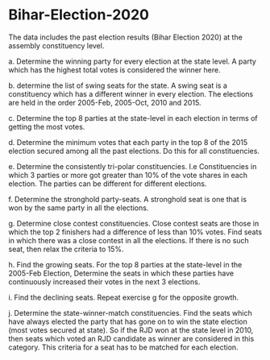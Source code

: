 # Bihar-Election-2020
The data includes the past election results (Bihar Election 2020) at the assembly constituency level.

a. Determine the winning party for every election at the state level. A party which
has the highest total votes is considered the winner here.

b. determine the list of swing seats for the state. A swing seat is a constituency
which has a different winner in every election. The elections are held in the order
2005-Feb, 2005-Oct, 2010 and 2015.

c. Determine the top 8 parties at the state-level in each election in terms of getting
the most votes.

d. Determine the minimum votes that each party in the top 8 of the 2015 election
secured among all the past elections. Do this for all constituencies.

e. Determine the consistently tri-polar constituencies. I.e Constituencies in which 3
parties or more got greater than 10% of the vote shares in each election. The
parties can be different for different elections.

f. Determine the stronghold party-seats. A stronghold seat is one that is won by the
same party in all the elections.

g. Determine close contest constituencies. Close contest seats are those in which
the top 2 finishers had a difference of less than 10% votes. Find seats in which
there was a close contest in all the elections. If there is no such seat, then relax
the criteria to 15%.

h. Find the growing seats. For the top 8 parties at the state-level in the 2005-Feb
Election, Determine the seats in which these parties have continuously increased
their votes in the next 3 elections.

i. Find the declining seats. Repeat exercise g for the opposite growth.

j. Determine the state-winner-match constituencies. Find the seats which have
always elected the party that has gone on to win the state election (most votes
secured at state). So if the RJD won at the state level in 2010, then seats which
voted an RJD candidate as winner are considered in this category. This criteria
for a seat has to be matched for each election.
